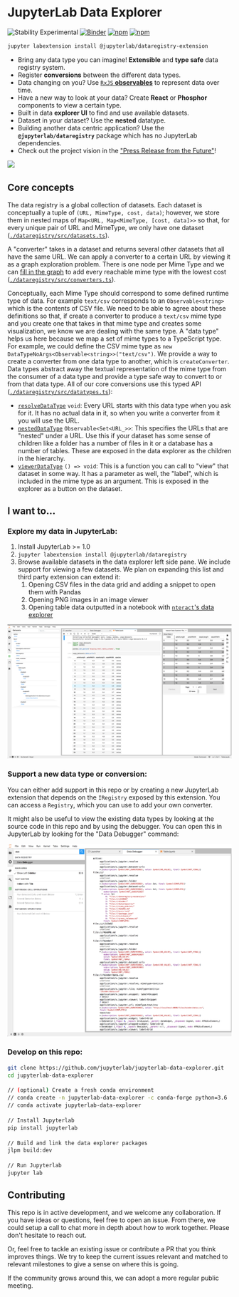 # JupyterLab Data Explorer

![Stability Experimental](https://img.shields.io/badge/stability-experimental-red.svg) [![Binder](https://mybinder.org/badge_logo.svg)](https://mybinder.org/v2/gh/jupyterlab/jupyterlab-data-explorer/a4ae231f6e1c52b5aee1dd7fad4985722d863456?urlpath=lab/tree/notebooks/Table.ipynb) [![npm](https://img.shields.io/npm/v/@jupyterlab/dataregistry-extension?label=%40jupyterlab%2Fdataregistry-extension&style=flat)](https://www.npmjs.com/package/@jupyterlab/dataregistry-extension) [![npm](https://img.shields.io/npm/v/@jupyterlab/dataregistry?label=%40jupyterlab%2Fdataregistry&style=flat)](https://www.npmjs.com/package/@jupyterlab/dataregistry)

```bash
jupyter labextension install @jupyterlab/dataregistry-extension
```

* Bring any data type you can imagine! **Extensible** and **type safe** data registry system.
* Register **conversions** between the different data types.
* Data changing on you? Use [`RxJS` **observables**](https://rxjs.dev/) to represent data over time.
* Have a new way to look at your data? Create **React** or **Phosphor** components to view a certain type.
* Built in data **explorer UI** to find and use available datasets.
* Dataset in your dataset? Use the **nested** datatype.
* Building another data centric application? Use the **`@jupyterlab/dataregistry`** package which has no JupyterLab dependencies.
* Check out the project vision in the ["Press Release from the Future"](./press_release.md)!

![](https://user-images.githubusercontent.com/1186124/59360085-85becf80-8cfd-11e9-8fc8-98d8a7b83934.png)

## Core concepts

The data registry is a global collection of datasets. Each dataset is conceptually a tuple of `(URL, MimeType, cost, data)`; however, we store them in nested maps of `Map<URL, Map<MimeType, [cost, data]>>` so that, for every unique pair of URL and MimeType, we only have one dataset ([`./dataregistry/src/datasets.ts`](./dataregistry/src/datasets.ts)).

A "converter" takes in a dataset and returns several other datasets that all have the same URL. We can apply a converter to a certain URL by viewing it as a graph exploration problem. There is one node per Mime Type and we can [fill in the graph](https://en.wikipedia.org/wiki/Dijkstra's_algorithm) to add every reachable mime type with the lowest cost ([`./dataregistry/src/converters.ts`](./dataregistry/src/converters.ts)). 

Conceptually, each Mime Type should correspond to some defined runtime type of data. For example `text/csv` corresponds to an `Observable<string>` which is the contents of CSV file. We need to be able to agree about these definitions so that, if create a converter to produce a `text/csv` mime type and you create one that takes in that mime type and creates some visualization, we know we are dealing with the same type. A "data type" helps us here because we map a set of mime types to a TypeScript type. For example, we could define the CSV mime type as `new DataTypeNoArgs<Observable<string>>("text/csv")`. We provide a way to create a converter from one data type to another, which is `createConverter`. Data types abstract away the textual representation of the mime type from the consumer of a data type and provide a type safe way to convert to or from that data type. All of our core conversions use this typed API ([`./dataregistry/src/datatypes.ts`](./dataregistry/src/datatypes.ts)):

* [`resolveDataType`](./dataregistry/src/resolvers.ts) `void`: Every URL starts with this data type when you ask for it. It has no actual data in it, so when you write a converter from it you will use the URL.
* [`nestedDataType`](./dataregistry/src/nested.ts) `Observable<Set<URL_>>`: This specifies the URLs that are "nested" under a URL. Use this if your dataset has some sense of children like a folder has a number of files in it or a database has a number of tables. These are exposed in the data explorer as the children in the hierarchy.
* [`viewerDataType`](./dataregistry-extension/src/viewers.ts) `() => void`: This is a function you can call to "view" that dataset in some way. It has a parameter as well, the "label", which is included in the mime type as an argument. This is exposed in the explorer as a button on the dataset.

<!-- 
So conceptually, we can see a number of datasets as a number of graphs, one for each URL. Adding a new converter can expand the possible Mime Types for each URL. In the registry we can either register a new converter, get all the mime types for an existing URL, or retrieve the list of current URLs that are registered ([`./dataregistry/src/registry.ts`])(./dataregistry/src/registry.ts)). 

When we first ask for a URL, we have to create some initial mime type to describe that URL. We
made up the `application/x.jupyter.resolve` mime type for this. All datasets start with the mime type, so to derive some other mime type you have to start from this one ([`./dataregistry/src/resolve.ts`])(./dataregistry/src/resolve.ts)). -->

## I want to...

### Explore my data in JupyterLab:

1. Install JupyterLab >= 1.0
2. `jupyter labextension install @jupyterlab/dataregistry`
3. Browse available datasets in the data explorer left side pane. We include support for viewing a few datasets. We plan on expanding this list and third party extension can extend it:
   1. Opening CSV files in the data grid and adding a snippet to open them with Pandas
   2. Opening PNG images in an image viewer
   3. Opening table data outputted in a notebook with [`nteract`'s data explorer](https://github.com/nteract/nteract/tree/master/packages/data-explorer)

![](./images/nteract.png)

### Support a new data type or conversion:

You can either add support in this repo or by creating a new JupyterLab extension that depends on the `IRegistry` exposed by this extension. You can access a `Registry`, which you can use to add your own converter. 

It might also be useful to view the existing data types by looking at the source code in this repo and by using the debugger. You can open this in JupyterLab by looking for the "Data Debugger" command:

![](./images/debugger.png)

### Develop on this repo:

```bash
git clone https://github.com/jupyterlab/jupyterlab-data-explorer.git
cd jupyterlab-data-explorer

// (optional) Create a fresh conda environment
// conda create -n jupyterlab-data-explorer -c conda-forge python=3.6
// conda activate jupyterlab-data-explorer

// Install Jupyterlab
pip install jupyterlab

// Build and link the data explorer packages
jlpm build:dev

// Run Jupyterlab
jupyter lab
```

## Contributing

This repo is in active development, and we welcome any collaboration. If you have ideas or questions, feel free to open an issue. From there, we could setup a call to chat more in depth about how to work together. Please don't hesitate to reach out.

Or, feel free to tackle an existing issue or contribute a PR that you think improves things. We try to keep the current issues relevant and matched to relevant milestones to give a sense on where this is going.

If the community grows around this, we can adopt a more regular public meeting.
